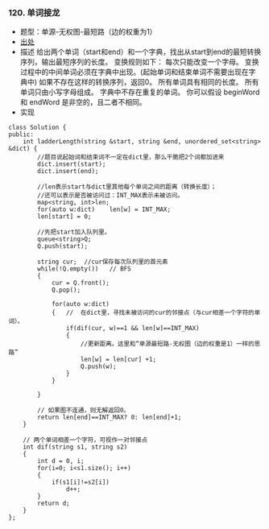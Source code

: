 


### 120. 单词接龙
- 题型：单源-无权图-最短路（边的权重为1）
- [出处](https://www.lintcode.com/problem/word-ladder/description)
- 描述
    给出两个单词（start和end）和一个字典，找出从start到end的最短转换序列，输出最短序列的长度。
    变换规则如下：
    每次只能改变一个字母。
    变换过程中的中间单词必须在字典中出现。(起始单词和结束单词不需要出现在字典中)
    如果不存在这样的转换序列，返回0。
    所有单词具有相同的长度。
    所有单词只由小写字母组成。
    字典中不存在重复的单词。
    你可以假设 beginWord 和 endWord 是非空的，且二者不相同。
- 实现
```
class Solution {
public:
    int ladderLength(string &start, string &end, unordered_set<string> &dict) {
        //题目说起始词和结束词不一定在dict里，那么干脆把2个词都加进来
        dict.insert(start);
        dict.insert(end);
        
        //len表示start与dict里其他每个单词之间的距离（转换长度）；
        //还可以表示是否被访问过：INT_MAX表示未被访问。
        map<string, int>len;   
        for(auto w:dict)    len[w] = INT_MAX;
        len[start] = 0;

        //先把start加入队列里。
        queue<string>Q;
        Q.push(start);
        
        string cur;  //cur保存每次队列里的首元素
        while(!Q.empty())   // BFS
        {
            cur = Q.front();
            Q.pop();
            
            for(auto w:dict)
            {   //  在dict里，寻找未被访问的cur的邻接点（与cur相差一个字符的单词）。
                if(dif(cur, w)==1 && len[w]==INT_MAX)
                {
                    //更新距离。这里和“单源最短路-无权图（边的权重是1）一样的思路”
                    len[w] = len[cur] +1;   
                    Q.push(w);
                }
            }
            
        }
        
        // 如果图不连通，则无解返回0。
        return len[end]==INT_MAX? 0: len[end]+1;        
    }
        
    // 两个单词相差一个字符，可视作一对邻接点
    int dif(string s1, string s2)
    {
        int d = 0, i;        
        for(i=0; i<s1.size(); i++)
        {
            if(s1[i]!=s2[i])
                d++;
        }
        return d;
    }
};
```